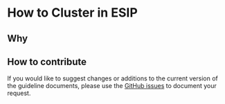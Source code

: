 # How to Cluster in ESIP

## Why

## How to contribute
If you would like to suggest changes or additions to the current version of the guideline documents, please use the [GitHub issues](https://github.com/megancarterorlando/howtocluster/issues) to document your request.

